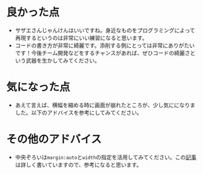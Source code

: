 # 良かった点
- サザエさんじゃんけんはいいですね。身近なものをプログラミングによって再現するというのは非常にいい練習になると思います。
- コードの書き方が非常に綺麗です。添削する側にとっては非常にありがたいです！今後チーム開発などをするチャンスがあれば、ぜひコードの綺麗さという武器を生かしてみてください。
# 気になった点
- あえて言えば、横幅を縮める時に画面が崩れたところが、少し気にになりました。以下のアドバイスを参考にしてみてください。
# その他のアドバイス
- 中央ぞろいは`margin:auto`と`width`の指定を活用してみてください。この[記事](https://qiita.com/KAMEch/items/b52c5e23212b8fef81a7)は詳しく書いていますので、参考になると思います。